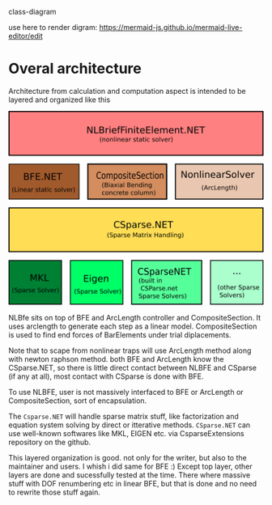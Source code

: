 class-diagram

use here to render digram:
https://mermaid-js.github.io/mermaid-live-editor/edit

# Overal architecture

Architecture from calculation and computation aspect is intended to be layered and organized like this

![Architecture](arch.png)

NLBfe sits on top of BFE and ArcLength controller and CompositeSection. It uses arclength to generate each step as a linear model.
CompositeSection is used to find end forces of BarElements under trial diplacements.

Note that to scape from nonlinear traps will use ArcLength method along with newton raphson method. 
both BFE and ArcLength know the CSparse.NET, so there is little direct contact between NLBFE and CSparse (if any at all), most contact with CSparse is done with BFE.

To use NLBFE, user is not massively interfaced to BFE or ArcLength or CompositeSection, sort of encapsulation.

The `Csparse.NET` will handle sparse matrix stuff, like factorization and equation system solving by direct or itterative methods.
`CSparse.NET` can use well-known softwares like MKL, EIGEN etc. via CsparseExtensions repository on the github.

This layered organization is good. not only for the writer, but also to the maintainer and users. I whish i did same for BFE :)
Except top layer, other layers are done and sucessfully tested at the time. There where massive stuff with DOF renumbering etc in linear BFE, but that is done and no need to rewrite those stuff again.

